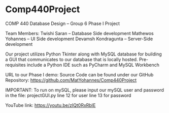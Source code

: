 # Comp440Project

COMP 440 Database Design – Group 6 Phase I Project

Team Members:
  Twishi Saran – Database Side development 
  Mathewos Yohannes – UI Side development 
  Devamsh Kondragunta – Server-Side development

Our project utilizes Python Tkinter along with MySQL database for building a GUI that communicates to our database that is locally hosted.
Pre-requisites include a Python IDE such as PyCharm and MySQL Workbench 

URL to our Phase I demo: 
Source Code can be found under our GitHub Repository: https://github.com/MatYohannes/Comp440Project


IMPORTANT:
To run on mySQL, please input our mySQL user and password in the file:
projectGUI.py
line 12 for user
line 13 for password

YouTube link:
https://youtu.be/zIQt0RxRbIE


